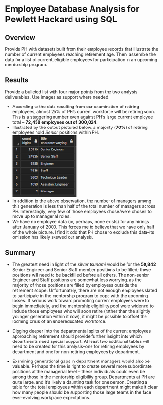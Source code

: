 # Employee Database Analysis for Pewlett Hackard using SQL
## Overview
Provide PH with datasets built from their employee records that illustrate the number of current employees reaching retirement age. Then, assemble the data for a list of current, eligible employees for participation in an upcoming mentorship program.

## Results
 Provide a bulleted list with four major points from the two analysis deliverables. Use images as support where needed.
- According to the data resulting from our examination of retiring employees, almost 25% of PH’s current workforce will be retiring soon. This is a staggering number even against PH’s large current employee total – **72,458 employees out of 300,024**.
- Illustrated by the output pictured below, a majority (**70%**) of retiring employees hold *Senior* positions within PH.
![retirement_titles.png](/Data/retirement_titles.png)
- In addition to the above observation, the number of managers among this generation is less than half of the total number of managers across PH. Interestingly, very few of those employees chose/were chosen to move up to managerial roles. 
- We have no employee data (or, perhaps, none exists) for any hirings after January of 2000. This forces me to believe that we have only half of the whole picture. I find it odd that PH chose to exclude this data–its omission has likely skewed our analysis. 

## Summary
- The greatest need in light of the *silver tsunami* would be for the **50,842** Senior Engineer and Senior Staff member positions to be filled; these positions will need to be backfilled before all others. The non-senior Engineer and Staff positions are somewhat less worrying, as the majority of those positions are filled by employees outside the retirement scope.
Unfortunately, there are not enough employees slated to participate in the mentorship program to cope with the upcoming losses. If serious work toward promoting current employees were to begin immediately, and the mentorship eligibility pool were widened to include those employees who will soon retire (rather than the slightly younger generation within it now), it might be possible to offset the looming crisis of an undereducated workforce.

- Digging deeper into the departmental splits of the current employees approaching retirement should provide further insight into which departments need special support. At least two additional tables will need to be created for this analysis–one for retiring employees by department and one for non-retiring employees by department. 
- Examining generational gaps in department managers would also be valuable. Perhaps the time is right to create several more subordinate positions at the managerial level – these individuals could even be among those in the mentorship eligibility group. Departments at PH are quite large, and it’s likely a daunting task for one person. Creating a table for the total employees within each department might make it clear how many people should be supporting those large teams in the face ever-evolving workplace expectations.
